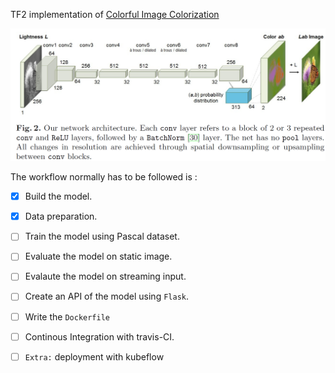 TF2 implementation of  [Colorful Image Colorization](https://arxiv.org/abs/1603.08511) 

![](assets/Screenshot%20from%202020-02-04%2017-23-41.png)

The workflow normally has to be followed is :

- [x] Build the model.

- [x] Data preparation.
- [ ] Train the model using Pascal dataset.
- [ ] Evaluate the model on static image.
- [ ] Evalaute the model on streaming input.
- [ ] Create an API of the model using `Flask`.
- [ ] Write the `Dockerfile`
- [ ] Continous Integration with travis-CI.

- [ ] `Extra:` deployment with kubeflow

